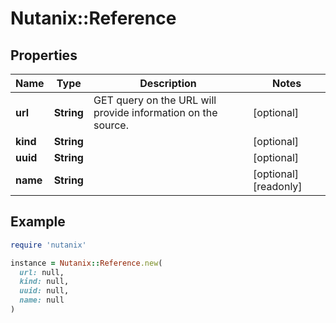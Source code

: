 # Nutanix::Reference

## Properties

| Name | Type | Description | Notes |
| ---- | ---- | ----------- | ----- |
| **url** | **String** | GET query on the URL will provide information on the source.  | [optional] |
| **kind** | **String** |  | [optional] |
| **uuid** | **String** |  | [optional] |
| **name** | **String** |  | [optional][readonly] |

## Example

```ruby
require 'nutanix'

instance = Nutanix::Reference.new(
  url: null,
  kind: null,
  uuid: null,
  name: null
)
```

